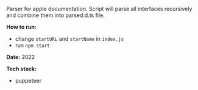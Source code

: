 Parser for apple documentation. Script will parse all interfaces recursively and combine them into parsed.d.ts file.

**How to run:**

- change `startURL` and `startName` in `index.js`
- run `npm start`

**Date:** 2022

**Tech stack:**<br>
- puppeteer